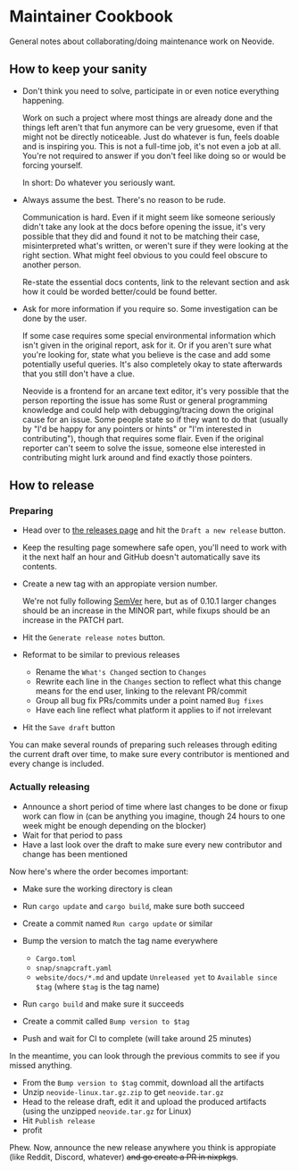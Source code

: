 # Maintainer Cookbook

General notes about collaborating/doing maintenance work on Neovide.

## How to keep your sanity

- Don't think you need to solve, participate in or even notice everything
    happening.

  Work on such a project where most things are already done and the things left
  aren't that fun anymore can be very gruesome, even if that might not be
  directly noticeable. Just do whatever is fun, feels doable and is inspiring
  you. This is not a full-time job, it's not even a job at all. You're not
  required to answer if you don't feel like doing so or would be forcing
  yourself.

  In short: Do whatever you seriously want.

- Always assume the best. There's no reason to be rude.

  Communication is hard. Even if it might seem like someone seriously didn't
  take any look at the docs before opening the issue, it's very possible that
  they did and found it not to be matching their case, misinterpreted what's
  written, or weren't sure if they were looking at the right section. What might
  feel obvious to you could feel obscure to another person.

  Re-state the essential docs contents, link to the relevant section and ask how
  it could be worded better/could be found better.

- Ask for more information if you require so. Some investigation can be done by
    the user.

  If some case requires some special environmental information which isn't given
  in the original report, ask for it. Or if you aren't sure what you're looking
  for, state what you believe is the case and add some potentially useful
  queries. It's also completely okay to state afterwards that you still don't
  have a clue.

  Neovide is a frontend for an arcane text editor, it's very possible that the
  person reporting the issue has some Rust or general programming knowledge and
  could help with debugging/tracing down the original cause for an issue. Some
  people state so if they want to do that (usually by "I'd be happy for any
  pointers or hints" or "I'm interested in contributing"), though that requires
  some flair. Even if the original reporter can't seem to solve the issue,
  someone else interested in contributing might lurk around and find exactly
  those pointers.

## How to release

### Preparing

- Head over to [the releases page][releases-page] and hit the `Draft a new
    release` button.
- Keep the resulting page somewhere safe open, you'll need to work with it the
    next half an hour and GitHub doesn't automatically save its contents.
- Create a new tag with an appropiate version number.

  We're not fully following [SemVer][semver] here, but as of 0.10.1 larger
  changes should be an increase in the MINOR part, while fixups should be an
  increase in the PATCH part.

- Hit the `Generate release notes` button.
- Reformat to be similar to previous releases

  - Rename the `What's Changed` section to `Changes`
  - Rewrite each line in the `Changes` section to reflect what this change means
      for the end user, linking to the relevant PR/commit
  - Group all bug fix PRs/commits under a point named `Bug fixes`
  - Have each line reflect what platform it applies to if not irrelevant

- Hit the `Save draft` button

You can make several rounds of preparing such releases through editing the
current draft over time, to make sure every contributor is mentioned and every
change is included.

[releases-page]: https://github.com/neovide/neovide/releases
[semver]: https://semver.org/

### Actually releasing

- Announce a short period of time where last changes to be done or fixup work
    can flow in (can be anything you imagine, though 24 hours to one week might
    be enough depending on the blocker)
- Wait for that period to pass
- Have a last look over the draft to make sure every new contributor and change has
    been mentioned

Now here's where the order becomes important:

- Make sure the working directory is clean
- Run `cargo update` and `cargo build`, make sure both succeed
- Create a commit named `Run cargo update` or similar
- Bump the version to match the tag name everywhere

  - `Cargo.toml`
  - `snap/snapcraft.yaml`
  - `website/docs/*.md` and update `Unreleased yet` to `Available since $tag`
      (where `$tag` is the tag name)

- Run `cargo build` and make sure it succeeds
- Create a commit called `Bump version to $tag`
- Push and wait for CI to complete (will take around 25 minutes)

In the meantime, you can look through the previous commits to see if you missed
anything.

- From the `Bump version to $tag` commit, download all the artifacts
- Unzip `neovide-linux.tar.gz.zip` to get `neovide.tar.gz`
- Head to the release draft, edit it and upload the produced artifacts (using
    the unzipped `neovide.tar.gz` for Linux)
- Hit `Publish release`
- profit

Phew. Now, announce the new release anywhere you think is appropiate (like
Reddit, Discord, whatever) ~~and go create a PR in nixpkgs~~.
